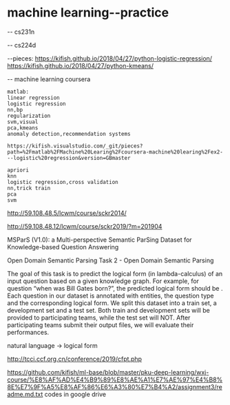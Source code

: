 # machine learning--practice
-- cs231n





-- cs224d


--pieces:
https://kifish.github.io/2018/04/27/python-logistic-regression/
https://kifish.github.io/2018/04/27/python-kmeans/





-- machine learning coursera


```
matlab:
linear regression
logistic regression
nn,bp
regularization
svm,visual 
pca,kmeans
anomaly detection,recommendation systems

https://kifish.visualstudio.com/_git/pieces?path=%2Fmatlab%2FMachine%20Learing%2Fcoursera-machine%20learing%2Fex2---logistic%20regression&version=GBmaster

apriori
knn
logistic regression,cross validation
nn,trick train
pca
svm
```


http://59.108.48.5/lcwm/course/sckr2014/

http://59.108.48.12/lcwm/course/sckr2019/?m=201904

MSParS (V1.0): a Multi-perspective Semantic ParSing Dataset for Knowledge-based Question Answering      

Open Domain Semantic Parsing
Task 2 - Open Domain Semantic Parsing

The goal of this task is to predict the logical form (in lambda-calculus) of an input question based on a given knowledge graph. For example, for question “when was Bill Gates born?”, the predicted logical form should be . Each question in our dataset is annotated with entities, the question type and the corresponding logical form. We split this dataset into a train set, a development set and a test set. Both train and development sets will be provided to participating teams, while the test set will NOT. After participating teams submit their output files, we will evaluate their performances.


 
natural language -> logical form

http://tcci.ccf.org.cn/conference/2019/cfpt.php

https://github.com/kifish/ml-base/blob/master/pku-deep-learning/wxj-course/%E8%AF%AD%E4%B9%89%E8%AE%A1%E7%AE%97%E4%B8%8E%E7%9F%A5%E8%AF%86%E6%A3%80%E7%B4%A2/assignment3/readme.md.txt
codes in google drive
